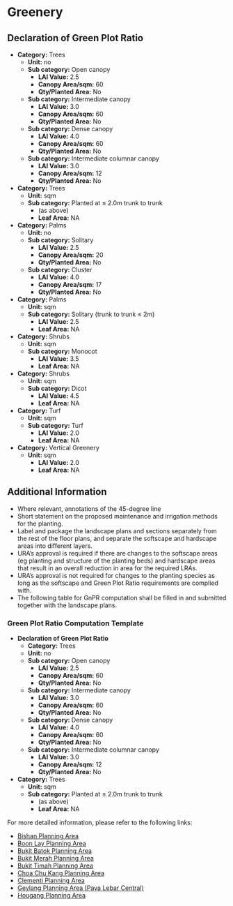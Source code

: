# Greenery

## Declaration of Green Plot Ratio
- **Category:** Trees
  - **Unit:** no
  - **Sub category:** Open canopy
    - **LAI Value:** 2.5
    - **Canopy Area/sqm:** 60
    - **Qty/Planted Area:** No
  - **Sub category:** Intermediate canopy
    - **LAI Value:** 3.0
    - **Canopy Area/sqm:** 60
    - **Qty/Planted Area:** No
  - **Sub category:** Dense canopy
    - **LAI Value:** 4.0
    - **Canopy Area/sqm:** 60
    - **Qty/Planted Area:** No
  - **Sub category:** Intermediate columnar canopy
    - **LAI Value:** 3.0
    - **Canopy Area/sqm:** 12
    - **Qty/Planted Area:** No
- **Category:** Trees
  - **Unit:** sqm
  - **Sub category:** Planted at ≤ 2.0m trunk to trunk
    - (as above)
    - **Leaf Area:** NA
- **Category:** Palms
  - **Unit:** no
  - **Sub category:** Solitary
    - **LAI Value:** 2.5
    - **Canopy Area/sqm:** 20
    - **Qty/Planted Area:** No
  - **Sub category:** Cluster
    - **LAI Value:** 4.0
    - **Canopy Area/sqm:** 17
    - **Qty/Planted Area:** No
- **Category:** Palms
  - **Unit:** sqm
  - **Sub category:** Solitary (trunk to trunk ≤ 2m)
    - **LAI Value:** 2.5
    - **Leaf Area:** NA
- **Category:** Shrubs
  - **Unit:** sqm
  - **Sub category:** Monocot
    - **LAI Value:** 3.5
    - **Leaf Area:** NA
- **Category:** Shrubs
  - **Unit:** sqm
  - **Sub category:** Dicot
    - **LAI Value:** 4.5
    - **Leaf Area:** NA
- **Category:** Turf
  - **Unit:** sqm
  - **Sub category:** Turf
    - **LAI Value:** 2.0
    - **Leaf Area:** NA
- **Category:** Vertical Greenery
  - **Unit:** sqm
    - **LAI Value:** 2.0
    - **Leaf Area:** NA

## Additional Information
- Where relevant, annotations of the 45-degree line
- Short statement on the proposed maintenance and irrigation methods for the planting.
- Label and package the landscape plans and sections separately from the rest of the floor plans, and separate the softscape and hardscape areas into different layers.
- URA’s approval is required if there are changes to the softscape areas (eg planting and structure of the planting beds) and hardscape areas that result in an overall reduction in area for the required LRAs.
- URA’s approval is not required for changes to the planting species as long as the softscape and Green Plot Ratio requirements are complied with.
- The following table for GnPR computation shall be filled in and submitted together with the landscape plans.

### Green Plot Ratio Computation Template
- **Declaration of Green Plot Ratio**
  - **Category:** Trees
  - **Unit:** no
  - **Sub category:** Open canopy
    - **LAI Value:** 2.5
    - **Canopy Area/sqm:** 60
    - **Qty/Planted Area:** No
  - **Sub category:** Intermediate canopy
    - **LAI Value:** 3.0
    - **Canopy Area/sqm:** 60
    - **Qty/Planted Area:** No
  - **Sub category:** Dense canopy
    - **LAI Value:** 4.0
    - **Canopy Area/sqm:** 60
    - **Qty/Planted Area:** No
  - **Sub category:** Intermediate columnar canopy
    - **LAI Value:** 3.0
    - **Canopy Area/sqm:** 12
    - **Qty/Planted Area:** No
- **Category:** Trees
  - **Unit:** sqm
  - **Sub category:** Planted at ≤ 2.0m trunk to trunk
    - (as above)
    - **Leaf Area:** NA

For more detailed information, please refer to the following links:
- [Bishan Planning Area](https://www.ura.gov.sg/-/media/User-Defined/URA-Online/circulars/2014/jun/dc14-lush20/app1-9.pdf)
- [Boon Lay Planning Area](https://www.ura.gov.sg/-/media/User-Defined/URA-Online/circulars/2014/jun/dc14-lush20/app1-10.pdf)
- [Bukit Batok Planning Area](https://www.ura.gov.sg/-/media/User-Defined/URA-Online/circulars/2014/jun/dc14-lush20/app1-11.pdf)
- [Bukit Merah Planning Area](https://www.ura.gov.sg/-/media/User-Defined/URA-Online/circulars/2014/jun/dc14-lush20/app1-12.pdf)
- [Bukit Timah Planning Area](https://www.ura.gov.sg/-/media/User-Defined/URA-Online/circulars/2014/jun/dc14-lush20/app1-13.pdf)
- [Choa Chu Kang Planning Area](https://www.ura.gov.sg/-/media/User-Defined/URA-Online/circulars/2014/jun/dc14-lush20/app1-14.pdf)
- [Clementi Planning Area](https://www.ura.gov.sg/-/media/User-Defined/URA-Online/circulars/2014/jun/dc14-lush20/app1-15.pdf)
- [Geylang Planning Area (Paya Lebar Central)](https://www.ura.gov.sg/-/media/User-Defined/URA-Online/circulars/2014/jun/dc14-lush20/app1-3.pdf)
- [Hougang Planning Area](https://www.ura.gov.sg/-/media/User-Defined/URA-Online/circulars/2014/jun/dc14-lush20/app1-16.pdf)
